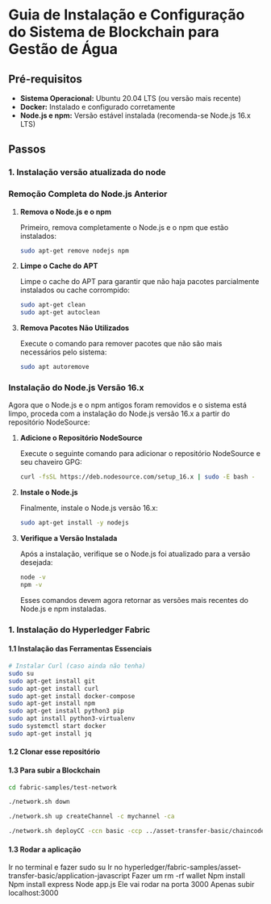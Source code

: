 # Guia de Instalação e Configuração do Sistema de Blockchain para Gestão de Água

## Pré-requisitos

- **Sistema Operacional:** Ubuntu 20.04 LTS (ou versão mais recente)
- **Docker:** Instalado e configurado corretamente
- **Node.js e npm:** Versão estável instalada (recomenda-se Node.js 16.x LTS)

## Passos

### 1. Instalação versão atualizada do node
### Remoção Completa do Node.js Anterior

1. **Remova o Node.js e o npm**
    
    Primeiro, remova completamente o Node.js e o npm que estão instalados:
    
    ```bash
    sudo apt-get remove nodejs npm
    ```
    
2. **Limpe o Cache do APT**
    
    Limpe o cache do APT para garantir que não haja pacotes parcialmente instalados ou cache corrompido:
    
    ```bash
    sudo apt-get clean
    sudo apt-get autoclean
    ```
    
3. **Remova Pacotes Não Utilizados**
    
    Execute o comando para remover pacotes que não são mais necessários pelo sistema:
    
    ```bash
    sudo apt autoremove
    ```

### Instalação do Node.js Versão 16.x

Agora que o Node.js e o npm antigos foram removidos e o sistema está limpo, proceda com a instalação do Node.js versão 16.x a partir do repositório NodeSource:

1. **Adicione o Repositório NodeSource**
    
    Execute o seguinte comando para adicionar o repositório NodeSource e seu chaveiro GPG:
    
    ```bash
    curl -fsSL https://deb.nodesource.com/setup_16.x | sudo -E bash -
    ```
    
2. **Instale o Node.js**
    
    Finalmente, instale o Node.js versão 16.x:
    
    ```bash
    sudo apt-get install -y nodejs
    ```
    
3. **Verifique a Versão Instalada**
    
    Após a instalação, verifique se o Node.js foi atualizado para a versão desejada:
    
    ```bash
    node -v
    npm -v
    ```
    
    Esses comandos devem agora retornar as versões mais recentes do Node.js e npm instaladas.


### 1. Instalação do Hyperledger Fabric

#### 1.1 Instalação das Ferramentas Essenciais

```bash
# Instalar Curl (caso ainda não tenha)
sudo su
sudo apt-get install git
sudo apt-get install curl
sudo apt-get install docker-compose
sudo apt-get install npm
sudo apt-get install python3 pip
sudo apt install python3-virtualenv
sudo systemctl start docker
sudo apt-get install jq
```

#### 1.2 Clonar esse repositório

#### 1.3 Para subir a Blockchain

```bash
cd fabric-samples/test-network
```
 

```bash
./network.sh down
```

```bash
./network.sh up createChannel -c mychannel -ca
```

```bash
./network.sh deployCC -ccn basic -ccp ../asset-transfer-basic/chaincode-javascript/ -ccl javascript
```

#### 1.3 Rodar a aplicação
Ir no terminal e fazer sudo su
Ir no hyperledger/fabric-samples/asset-transfer-basic/application-javascript
Fazer um rm -rf wallet
Npm install
Npm install express
Node app.js
Ele vai rodar na porta 3000
Apenas subir localhost:3000


